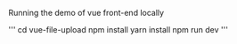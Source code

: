 Running the demo of vue front-end locally

'''
cd vue-file-upload
npm install
yarn install
npm run dev
'''
